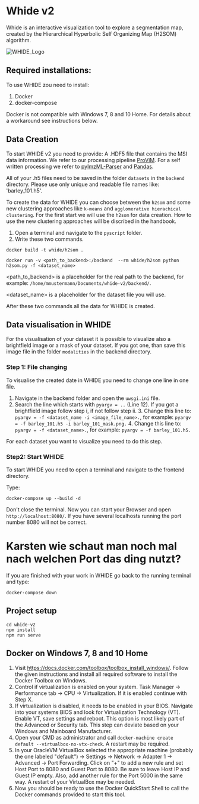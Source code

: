 # Whide v2
Whide is an interactive visualization tool to explore a segmentation map, created by the Hierarchical Hyperbolic Self Organizing Map (H2SOM) algorithm.

![WHIDE_Logo](../../Bilder/WHIDE_Logo.png)

## Required installations:
To use WHIDE zou need to install:

1. Docker
2. docker-compose

Docker is not compatible with Windows 7, 8 and 10 Home. For details about a workaround see instructions below.

## Data Creation
To start WHIDE v2 you need to provide:
A .HDF5 file that contains the MSI data information.
We refer to our processing pipeline [ProViM](https://github.com/Kawue/provim). For a self written processing we refer to [pyImzML-Parser](https://github.com/alexandrovteam/pyimzML/blob/master/pyimzml/ImzMLParser.py)  and  [Pandas](https://pandas.pydata.org/).

All of your .h5 files need to be saved in the folder `datasets` in the `backend` directory.
Please use only unique and readable file names like: 'barley_101.h5'.

To create the data for WHIDE you can choose between the `h2som` and some new clustering approaches like `k-means` and `agglomerative hierachical clustering`.
For the first start we will use the `h2som` for data creation. How to use the new clustering approaches will be discribed in the handbook.


1. Open a terminal and navigate to the `pyscript` folder.
2. Write these two commands. 
```shell script
docker build -t whide/h2som .

docker run -v <path_to_backend>:/backend  --rm whide/h2som python h2som.py -f <dataset_name>
```
<path_to_backend> is a placeholder for the real path to the backend, for example:
`/home/mmustermann/Documents/whide-v2/backend/`.

<dataset_name> is a placeholder for the dataset file you will use. 

After these two commands all the data for WHIDE is created. 

## Data visualisation in WHIDE
For the visualisation of your dataset it is possible to visualize also a brightfield image or a mask of your dataset. 
If you got one, than save this image file in the folder `modalities` in the backend directory. 

### Step 1: File changing
To visualise the created date in WHIDE you need to change one line in one file. 
1. Navigate in the backend folder and open the `uwsgi.ini` file. 
2. Search the line which starts with `pyargv = ..` (Line 12).
If you got a brightfield image follow step i, if not follow step ii.
    3. Change this line to: `pyargv = -f <dataset_name -i <image_file_name>.`, for example: `pyargv = -f barley_101.h5 -i barley_101_mask.png.`
    4. Change this line to: `pyargv = -f <dataset_name>.`, for example: `pyargv = -f barley_101.h5.`

For each dataset you want to visualize you need to do this step. 

### Step2: Start WHIDE
To start WHIDE you need to open a terminal and navigate to the frontend directory.

Type:
```shell script
docker-compose up --build -d
```
Don't close the terminal. 
Now you can start your Browser and open `http://localhost:8080/`.
If you have several localhosts running the port number 8080 will not be correct. 
# Karsten wie schaut man noch mal nach welchen Port das ding nutzt?

If you are finished with your work in WHIDE go back to the running terminal and type:
```shell script
docker-compose down
```






## Project setup
```
cd whide-v2
npm install
npm run serve
```


## Docker on Windows 7, 8 and 10 Home
1. Visit https://docs.docker.com/toolbox/toolbox_install_windows/. Follow the given instructions and install all required software to install the Docker Toolbox on Windows.
2. Control if virtualization is enabled on your system. Task Manager -> Performance tab -> CPU -> Virtualization. If it is enabled continue with Step X.
3. If virtualization is disabled, it needs to be enabled in your BIOS. Navigate into your systems BIOS and look for Virtualization Technology (VT). Enable VT, save settings and reboot. This option is most likely part of the Advanced or Security tab. This step can deviate based on your Windows and Mainboard Manufacturer.
4. Open your CMD as administrator and call `docker-machine create default --virtualbox-no-vtx-check`. A restart may be required.
5. In your OracleVM VirtualBox selected the appropriate machine (probably the one labeled "default") -> Settings -> Network -> Adapter 1 -> Advanced -> Port Forwarding. Click on "+" to add a new rule and set Host Port to 8080 and Guest Port to 8080. Be sure to leave Host IP and Guest IP empty. Also, add another rule for the Port 5000 in the same way. A restart of your VirtualBox may be needed.
6. Now you should be ready to use the Docker QuickStart Shell to call the Docker commands provided to start this tool.

